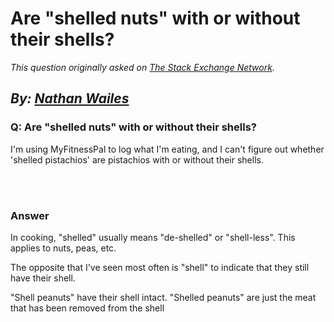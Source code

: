 # Are "shelled nuts" with or without their shells?

_This question originally asked on [The Stack Exchange Network](https://cooking.stackexchange.com/q/104998)._

_By: [Nathan Wailes](https://cooking.stackexchange.com/u/68578)_
<br>
--------------------------------------------
### Q: Are "shelled nuts" with or without their shells?
<p>I'm using MyFitnessPal to log what I'm eating, and I can't figure out whether 'shelled pistachios' are pistachios with or without their shells.</p>

<br><br>
### Answer 
<p>In cooking, "shelled" usually means "de-shelled" or "shell-less". This applies to nuts, peas, etc. </p>

<p>The opposite that I've seen most often is "shell" to indicate that they still have their shell. </p>

<p>"Shell peanuts" have their shell intact.
"Shelled peanuts" are just the meat that has been removed from the shell</p>

